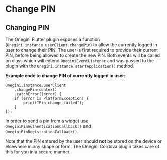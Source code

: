 # Change PIN

## Changing PIN

The Onegini Flutter plugin exposes a function (`Onegini.instance.userClient.changePin`) to allow the currently logged in user to change their PIN. The user is first required to provide their current PIN, before being allowed to create the new PIN. Both events will be called on class which will extend `OneginiEventListener` and was passed to the plugin with the `Onegini.instance.startApplication()` method.

**Example code to change PIN of currently logged in user:**

    Onegini.instance.userClient
        .changePin(context)
        .catchError((error) {
        if (error is PlatformException) {
            print("Pin change failed");
        }
    });

In order to send a pin from a widget use `OneginiPinAuthenticationCallback()` and `OneginiPinRegistrationCallback()`.

Note that the PIN entered by the user should **not** be stored on the device or elsewhere in any shape or form. The Onegini Cordova plugin takes care of this for you in a secure manner.
